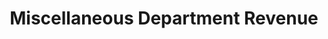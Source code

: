 ---
layout: bos_content
permalink: /featured-analysis/misc-dept-revenue/
title: Miscellaneous Department Revenue
components:
- breadcrumbs:
  - title: Home
    url: "/"
  - title: Budget
    url: "/budget"
  - title: Featured Analysis
    url: "/featured-analysis/"
  - current: Miscellaneous Department Revenue
  - published: 4/13/17
- intro:
  - title: Miscellaneous department revenue
    short_desc: >
      With such limited revenue tools, the City is launching an 
      initiative in the FY18 budget to better maximize local revenue 
      tools. The FY18 budget includes an additional $9.7 million 
      identified in departmental revenues.
    description: >
      In FY18, the Office of Budget Management will initiate revenue 
      audits to verify the accuracy of information reported with certain 
      fees. The City anticipates recovering $2 million in revenue through 
      these audits. This City will also work to maximize federal health 
      insurance reimbursements and address past due bills to recover revenue.
    sidebar_menu: true    
- text_block:
  - title: Municipal Medicaid reimbursements
    body: >
      <p>The largest revenue source in this category is Municipal Medicaid 
      reimbursements for school health services. This federal reimbursement, 
      administered by the State, began in FY94. The City received $7.1 million 
      in FY15 and $8.2 million in FY16. <blockquote>Municipal Medicaid reimbursement 
      is expected to reach budget of $7 million in FY17 and increase to $7.25 
      million in FY18.</blockquote></p>
    right_image: /img/recurring-local-receipts.jpg
- grid:
  - grid_title: More budget analysis
  - title: Revenue Estimates
    body: >
      Tempting copy that would make someone click this featured analysis card.
    img: https://www.boston.gov/sites/default/files/styles/grid_card_image/public/allston2.jpg?itok=jMsIfnJ6
    link: /featured-analysis/revenue-estimates/
  - title: Local Receipts
    body: >
      Tempting copy that would make someone click this featured analysis card.
    img: https://www.boston.gov/sites/default/files/styles/grid_card_image/public/allston2.jpg?itok=jMsIfnJ6
    link: /featured-analysis/local-receipts/
  - title: Excise Taxes
    body: >
      Tempting copy that would make someone click this featured analysis card.
    img: /img/excise-taxes.jpg
    link: /featured-analysis/excise-taxes/
  - title: Parking Fines
    body: >
      Tempting copy that would make someone click this featured analysis card.
    img: https://www.boston.gov/sites/default/files/styles/grid_card_image/public/allston2.jpg?itok=jMsIfnJ6
    link: /featured-analysis/parking-fines/
  - title: Interest on Investments
    body: >
      Tempting copy that would make someone click this featured analysis card.
    img: https://www.boston.gov/sites/default/files/styles/grid_card_image/public/allston2.jpg?itok=jMsIfnJ6
    link: /featured-analysis/interest-on-investments/
  - title: Payments In Lieu Of Taxes
    body: >
      Tempting copy that would make someone click this featured analysis card.
    img: /img/fa-payments-in-lieu-of-taxes.jpg
    link: /featured-analysis/payments-in-lieu-of-taxes/
  - title: Urban Redevelopment Ch. 121A
    body: >
      Tempting copy that would make someone click this featured analysis card.
    img: /img/fa-urban-redevelopment-ch-121a.jpg
    link: /featured-analysis/urban-redevelopment-ch-121a/
  - title: Licenses and Permits
    body: >
      Tempting copy that would make someone click this featured analysis card.
    img: https://www.boston.gov/sites/default/files/styles/grid_card_image/public/allston2.jpg?itok=jMsIfnJ6
    link: /featured-analysis/licences-and-permits/
  - title: Penalties and Interest
    body: >
      Tempting copy that would make someone click this featured analysis card.
    img: https://www.boston.gov/sites/default/files/styles/grid_card_image/public/allston2.jpg?itok=jMsIfnJ6
    link: /featured-analysis/penalties-and-interest/
---